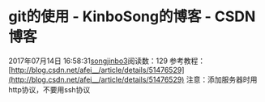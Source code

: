 # git的使用 - KinboSong的博客 - CSDN博客
2017年07月14日 16:58:31[songjinbo3](https://me.csdn.net/KinboSong)阅读数：129
参考教程：
[http://blog.csdn.net/afei__/article/details/51476529](http://blog.csdn.net/afei__/article/details/51476529)
注意：添加服务器时用http协议，不要用ssh协议
